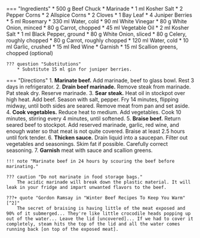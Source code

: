 === "Ingredients"
    * 500 g Beef Chuck
    * Marinade
        * 1 ml Kosher Salt
        * 2 Pepper Corns
        * 2 Allspice Corns
        * 2 Cloves
        * 1 Bay Leaf
        * 4 Juniper Berries
        * 5 ml Rosemary
        * 330 ml Water, cold
        * 90 ml White Vinegar
        * 80 g White Onion, minced
        * 80 g Carrot, chopped
    * 45 ml Vegetable Oil
    * 2 ml Kosher Salt
    * 1 ml Black Pepper, ground
    * 80 g White Onion, sliced
    * 80 g Celery, roughly chopped
    * 80 g Carrot, roughly chopped
    * 120 ml Water, cold
    * 10 ml Garlic, crushed
    * 15 ml Red Wine
    * Garnish
        * 15 ml Scallion greens, chopped (optional)

    ??? question "Substitutions"
        * Substitute 15 ml gin for juniper berries.

=== "Directions"
    1. **Marinate beef.** Add marinade, beef to glass bowl. Rest 3 days in refrigerator.
    2. **Drain beef marinade.** Remove steak from marinade. Pat steak dry. Reserve marinade.
    3. **Sear steak.** Heat oil in stockpot over high heat. Add beef. Season with salt, pepper. Fry 14 minutes, flipping midway, until both sides are seared. Remove meat from pan and set aside.
    4. **Cook vegetables.** Reduce heat to medium. Add vegetables. Cook 10 minutes, stirring every 4 minutes, until softened.
    5. **Braise beef.** Return seared beef to stockpot. Add reserved marinade, garlic, red wine, and enough water so that meat is not quite covered. Braise at least 2.5 hours until fork tender.
    6. **Thicken sauce.** Drain liquid into a saucepan. Filter out vegetables and seasonings. Skim fat if possible. Carefully correct seasoning.
    7. **Garnish** meat with sauce and scallion greens.

    !!! note "Marinate beef in 24 hours by scouring the beef before marinating."

    ??? caution "Do not marinate in food storage bags."
        The acidic marinade will break down the plastic material. It will leak in your fridge and impart unwanted flavors to the beef.

    ???+ quote "Gordon Ramsay in "Winter Beef Recipes To Keep You Warm"[^2]"
        The secret of braising is having little of the meat exposed and 90% of it submerged... They're like little crocodile heads popping up out of the water... Leave the lid [uncovered]... If we had to cover it completely, steam hits the top of the lid and all the water comes running back [on top of the exposed meat].

[^1]:
    ["German Sauerbraten Recipe."](http://www.bavariankitchen.com/meats/sauerbraten.aspx) 26 December 2009. Accessed 2019.
[^2]:
    Ramsay, Gordon. ["Winter Beef Recipes To Keep You Warm."](https://www.youtube.com/watch?v=eTqGvxI-QFY) 19 November 2020. Accessed November 2020.
